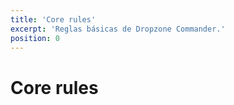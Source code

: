 ```yaml
---
title: 'Core rules'
excerpt: 'Reglas básicas de Dropzone Commander.'
position: 0
---
```

# Core rules

<script setup>
  import { data as pages } from '/documents.data'
  const slug = '/es/dzc/rules/'
  const filteredPages = pages.filter(page => page?.href.indexOf(slug) > -1
      && page?.href.indexOf('index.html') < 0
      && !page?.href.endsWith('/'))
    .sort((a, b) => a.position - b.position)
</script>

<CategoryCardsContainer :pages="filteredPages" />
